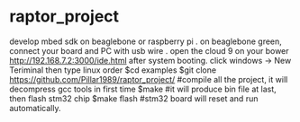 # raptor_project
develop mbed sdk on beaglebone or raspberry pi .
on beaglebone green, connect your board and PC with usb wire . open the cloud 9 on your bower http://192.168.7.2:3000/ide.html 
after system booting.
click windows -> New Teriminal
then type linux order
$cd examples
$git clone https://github.com/Pillar1989/raptor_project/
#compile all the project, it will decompress gcc tools in first time
$make 
#it will produce bin file at last, then flash  stm32 chip
$make flash
#stm32 board will reset and run automatically.
